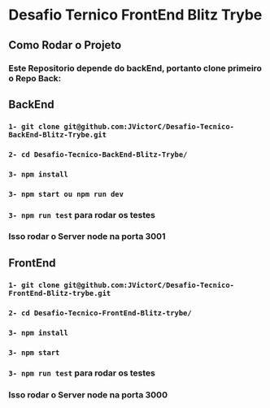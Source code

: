 # Desafio Ternico FrontEnd Blitz Trybe

## Como Rodar o Projeto

### Este Repositorio depende do backEnd, portanto clone primeiro o Repo Back:

## BackEnd

### `1- git clone git@github.com:JVictorC/Desafio-Tecnico-BackEnd-Blitz-Trybe.git`
### `2- cd Desafio-Tecnico-BackEnd-Blitz-Trybe/`
### `3- npm install`
### `3- npm start ou npm run dev`
### `3- npm run test` para rodar os testes

### Isso rodar o Server node na porta 3001

## FrontEnd

### `1- git clone git@github.com:JVictorC/Desafio-Tecnico-FrontEnd-Blitz-trybe.git`
### `2- cd Desafio-Tecnico-FrontEnd-Blitz-trybe/`
### `3- npm install`
### `3- npm start`
### `3- npm run test` para rodar os testes

### Isso rodar o Server node na porta 3000


